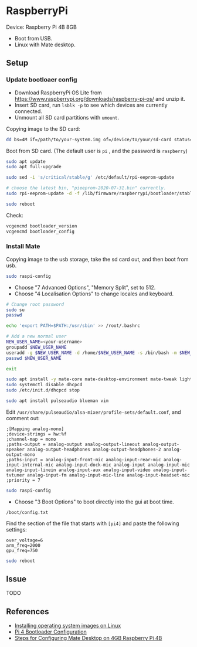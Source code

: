 RaspberryPi
===========

Device: Raspberry Pi 4B 8GB

- Boot from USB.
- Linux with Mate desktop.


## Setup

### Update bootloaer config

- Download RaspberryPi OS Lite from <https://www.raspberrypi.org/downloads/raspberry-pi-os/> and unzip it.
- Insert SD card, run `lsblk -p` to see which devices are currently connected.
- Unmount all SD card partitions with `umount`.

Copying image to the SD card:

```sh
dd bs=4M if=/path/to/your-system.img of=/device/to/your/sd-card status=progress conv=fsync
```

Boot from SD card. (The default user is `pi` , and the password is `raspberry`)

```sh
sudo apt update
sudo apt full-upgrade

sudo sed -i 's/critical/stable/g' /etc/default/rpi-eeprom-update

# choose the latest bin, "pieeprom-2020-07-31.bin" currently.
sudo rpi-eeprom-update -d -f /lib/firmware/raspberrypi/bootloader/stable/pieeprom-2020-07-31.bin

sudo reboot
```

Check:

```sh
vcgencmd bootloader_version
vcgencmd bootloader_config
```

### Install Mate

Copying image to the usb storage, take the sd card out, and then boot from usb.

```sh
sudo raspi-config
```

- Choose "7 Advanced Options", "Memory Split", set to 512.
- Choose "4 Localisation Options" to change locales and keyboard.

```sh
# Change root password
sudo su
passwd

echo 'export PATH=$PATH:/usr/sbin' >> /root/.bashrc

# Add a new normal user
NEW_USER_NAME=<your-username>
groupadd $NEW_USER_NAME
useradd -g $NEW_USER_NAME -d /home/$NEW_USER_NAME -s /bin/bash -m $NEW_USER_NAME
passwd $NEW_USER_NAME

exit

sudo apt install -y mate-core mate-desktop-environment mate-tweak lightdm network-manager-gnome
sudo systemctl disable dhcpcd
sudo /etc/init.d/dhcpcd stop

sudo apt install pulseaudio blueman vim
```

Edit `/usr/share/pulseaudio/alsa-mixer/profile-sets/default.conf`,  and comment out:

```
;[Mapping analog-mono]
;device-strings = hw:%f
;channel-map = mono
;paths-output = analog-output analog-output-lineout analog-output-speaker analog-output-headphones analog-output-headphones-2 analog-output-mono
;paths-input = analog-input-front-mic analog-input-rear-mic analog-input-internal-mic analog-input-dock-mic analog-input analog-input-mic analog-input-linein analog-input-aux analog-input-video analog-input-tvtuner analog-input-fm analog-input-mic-line analog-input-headset-mic
;priority = 7
```

```sh
sudo raspi-config
```

- Choose "3 Boot Options" to boot directly into the gui at boot time.

`/boot/config.txt`

Find the section of the file that starts with `[pi4]` and paste the following settings:

```
over_voltage=6
arm_freq=2000
gpu_freq=750
```

```sh
sudo reboot
```


## Issue

TODO


## References

- [Installing operating system images on Linux](https://www.raspberrypi.org/documentation/installation/installing-images/linux.md)
- [Pi 4 Bootloader Configuration](https://www.raspberrypi.org/documentation/hardware/raspberrypi/bcm2711_bootloader_config.md#usbmassstorageboot)
- [Steps for Configuring Mate Desktop on 4GB Raspberry Pi 4B](https://www.raspberrypi.org/forums/viewtopic.php?t=260974)
